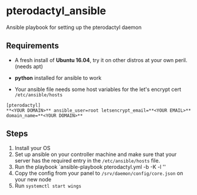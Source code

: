 # pterodactyl_ansible
Ansible playbook for setting up the pterodactyl daemon

## Requirements

* A fresh install of **Ubuntu 16.04**, try it on other distros at your own peril. (needs apt)
* **python** installed for ansible to work

* Your ansible file needs some host variables for the let's encrypt cert
`/etc/ansible/hosts`
```
[pterodactyl]
**<YOUR DOMAIN>** ansible_user=root letsencrypt_email=**<YOUR EMAIL>** domain_name=**<YOUR DOMAIN>**
```

## Steps

1. Install your OS
2. Set up ansible on your controller machine and make sure that your server has the required entry in the `/etc/ansible/hosts` file.
3. Run the playbook `ansible-playbook pterodactyl.yml -b -K -l '**<HOST or ANSIBLE GROUP>**'
4. Copy the config from your panel to `/srv/daemon/config/core.json` on your new node
5. Run `systemctl start wings`